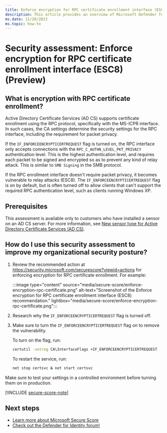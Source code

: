 ```yaml
---
title: Enforce encryption for RPC certificate enrollment interface (ESC8) | Microsoft Defender for Identity
description: This article provides an overview of Microsoft Defender for Identity's enforce encryption for RPC certificate enrollment security posture assessment report.
ms.date: 11/20/2023
ms.topic: how-to
---
```


# Security assessment: Enforce encryption for RPC certificate enrollment interface (ESC8)  (Preview)

## What is encryption with RPC certificate enrollment?

Active Directory Certificate Services (AD CS) supports certificate enrollment using the RPC protocol, specifically with the MS-ICPR interface. In such cases, the CA settings determine the security settings for the RPC interface, including the requirement for packet privacy.

If the `IF_ENFORCEENCRYPTICERTREQUEST` flag is turned on, the RPC interface only accepts connections with the `RPC_C_AUTHN_LEVEL_PKT_PRIVACY` authentication level. This is the highest authentication level, and requires each packet to be signed and encrypted so as to prevent any kind of relay attack. This is similar to `SMB Signing` in the SMB protocol.

If the RPC enrollment interface doesn't require packet privacy, it becomes vulnerable to relay attacks (ESC8). The `IF_ENFORCEENCRYPTICERTREQUEST` flag is on by default, but is often turned off to allow clients that can't support the required RPC authentication level, such as clients running Windows XP. 

## Prerequisites

This assessment is available only to customers who have installed a sensor on an AD CS server. For more information, see [New sensor type for Active Directory Certificate Services (AD CS)](whats-new.md#new-sensor-type-for-active-directory-certificate-services-ad-cs).

## How do I use this security assessment to improve my organizational security posture?

1. Review the recommended action at <https://security.microsoft.com/securescore?viewid=actions> for enforcing encryption for RPC certificate enrollment.  For example:

    :::image type="content" source="media/secure-score/enforce-encryption-rpc-certificate.png" alt-text="Screenshot of the Enforce encryption for RPC certificate enrollment interface (ESC8) recommendation." lightbox="media/secure-score/enforce-encryption-rpc-certificate.png":::

1. Research why the `IF_ENFORCEENCRYPTICERTREQUEST` flag is turned off.

1. Make sure to turn the `IF_ENFORCEENCRYPTICERTREQUEST` flag on to remove the vulnerability.

    To turn on the flag, run:

    ```cmd
    certutil -setreg CA\InterfaceFlags +IF_ENFORCEENCRYPTICERTREQUEST
    ```

    To restart the service, run:

    ```cmd
    net stop certsvc & net start certsvc
    ```

Make sure to test your settings in a controlled environment before turning them on in production.

[!INCLUDE [secure-score-note](../includes/secure-score-note.md)]

## Next steps

- [Learn more about Microsoft Secure Score](/microsoft-365/security/defender/microsoft-secure-score)
- [Check out the Defender for Identity forum!](<https://aka.ms/MDIcommunity>)
